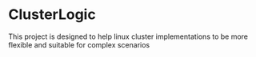 # ClusterLogic
This project is designed to help linux cluster implementations to be more flexible and suitable for complex scenarios
